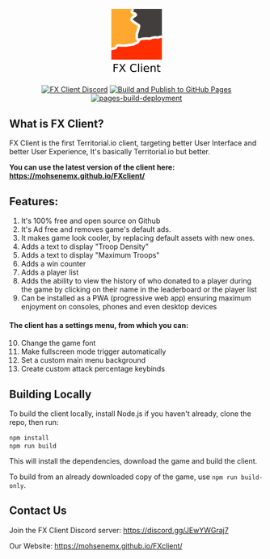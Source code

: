 <p align="center">
  <a href="https://mohsenemx.github.io/FXclient/">
    <picture>
      <source media="(prefers-color-scheme: dark)" srcset="/assets/logo_text_dark.png">
      <source media="(prefers-color-scheme: light)" srcset="/assets/logo_text_light.png">
      <img src="/assets/logo_text_light.png" width="20%">
    </picture>
  </a>
</p>
<p align="center">
  <a href="https://discord.gg/JEwYWGraj7"><img alt="FX Client Discord" src="https://img.shields.io/discord/1055801912286515220?logo=discord&logoColor=white&label=FX%20Client&color=5865F2"></a>
  <a href="https://github.com/mohsenemx/FXclient/actions/workflows/deploy_github_pages.yml"><img src="https://github.com/mohsenemx/FXclient/actions/workflows/deploy_github_pages.yml/badge.svg" alt="Build and Publish to GitHub Pages"></a>
  <a href="https://mohsenemx.github.io/FXclient/"><img src="https://github.com/mohsenemx/FXclient/actions/workflows/pages/pages-build-deployment/badge.svg" alt="pages-build-deployment"></a>
</p>

## What is FX Client?
FX Client is the first Territorial.io client, targeting better User Interface and better User Experience, It's basically Territorial.io but better.

**You can use the latest version of the client here: https://mohsenemx.github.io/FXclient/**

## Features:
1. It's 100% free and open source on Github
2. It's Ad free and removes game's default ads.
3. It makes game look cooler, by replacing default assets with new ones.
4. Adds a text to display "Troop Density"
5. Adds a text to display "Maximum Troops"
6. Adds a win counter
7. Adds a player list
8. Adds the ability to view the history of who donated to a player during the game by clicking on their name in the leaderboard or the player list
9. Can be installed as a PWA (progressive web app) ensuring maximum enjoyment on consoles, phones and even desktop devices

#### The client has a settings menu, from which you can:

10. Change the game font
11. Make fullscreen mode trigger automatically
12. Set a custom main menu background
13. Create custom attack percentage keybinds

## Building Locally

To build the client locally, install Node.js if you haven't already, clone the repo, then run:

```
npm install
npm run build
```

This will install the dependencies, download the game and build the client.

To build from an already downloaded copy of the game, use `npm run build-only`.

## Contact Us

Join the FX Client Discord server: https://discord.gg/JEwYWGraj7

Our Website: https://mohsenemx.github.io/FXclient/
